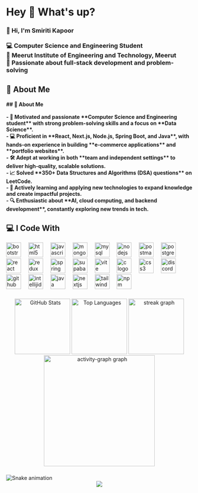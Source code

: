 <div align="center"></div>

<h1 align="left">Hey 👋 What's up?</h1>

<h3 align="left">👋 Hi, I'm Smiriti Kapoor  
<br><br>💻 <b>Computer Science and Engineering Student</b>  
<br>🏫 <b>Meerut Institute of Engineering and Technology, Meerut</b>  
<br>🚀 Passionate about <b>full-stack development</b> and <b>problem-solving</b>
</h3>

###

<h2 align="left">📌 About Me</h2>

<h4 align="left">## 📌 About Me  <br><br>- 🎯 Motivated and passionate **Computer Science and Engineering student** with strong problem-solving skills and a focus on **Data Science**.  <br>- 💻 Proficient in **React, Next.js, Node.js, Spring Boot, and Java**, with hands-on experience in building **e-commerce applications** and **portfolio websites**.  <br>- 🛠️ Adept at working in both **team and independent settings** to deliver high-quality, scalable solutions.  <br>- 📈 Solved **350+ Data Structures and Algorithms (DSA) questions** on LeetCode.  <br>- 🚀 Actively learning and applying new technologies to expand knowledge and create impactful projects.  <br>- 🔍 Enthusiastic about **AI, cloud computing, and backend development**, constantly exploring new trends in tech.</h4>

###

<h2 align="left">💻 I Code With</h2>

<div align="left">
  <img src="https://skillicons.dev/icons?i=bootstrap" height="40" alt="bootstrap logo"  />
  <img width="12" />
  <img src="https://skillicons.dev/icons?i=html" height="40" alt="html5 logo"  />
  <img width="12" />
  <img src="https://skillicons.dev/icons?i=js" height="40" alt="javascript logo"  />
  <img width="12" />
  <img src="https://skillicons.dev/icons?i=mongodb" height="40" alt="mongodb logo"  />
  <img width="12" />
  <img src="https://cdn.simpleicons.org/mysql/4479A1" height="40" alt="mysql logo"  />
  <img width="12" />
  <img src="https://skillicons.dev/icons?i=nodejs" height="40" alt="nodejs logo"  />
  <img width="12" />
  <img src="https://skillicons.dev/icons?i=postman" height="40" alt="postman logo"  />
  <img width="12" />
  <img src="https://skillicons.dev/icons?i=postgres" height="40" alt="postgresql logo"  />
  <img width="12" />
  <img src="https://skillicons.dev/icons?i=react" height="40" alt="react logo"  />
  <img width="12" />
  <img src="https://cdn.simpleicons.org/redux/764ABC" height="40" alt="redux logo"  />
  <img width="12" />
  <img src="https://skillicons.dev/icons?i=spring" height="40" alt="spring logo"  />
  <img width="12" />
  <img src="https://skillicons.dev/icons?i=supabase" height="40" alt="supabase logo"  />
  <img width="12" />
  <img src="https://cdn.simpleicons.org/vite/646CFF" height="40" alt="vite logo"  />
  <img width="12" />
  <img src="https://skillicons.dev/icons?i=c" height="40" alt="c logo"  />
  <img width="12" />
  <img src="https://skillicons.dev/icons?i=css" height="40" alt="css3 logo"  />
  <img width="12" />
  <img src="https://skillicons.dev/icons?i=discord" height="40" alt="discord logo"  />
  <img width="12" />
  <img src="https://skillicons.dev/icons?i=github" height="40" alt="github logo"  />
  <img width="12" />
  <img src="https://skillicons.dev/icons?i=idea" height="40" alt="intellijidea logo"  />
  <img width="12" />
  <img src="https://cdn.jsdelivr.net/gh/devicons/devicon/icons/java/java-original.svg" height="40" alt="java logo"  />
  <img width="12" />
  <img src="https://skillicons.dev/icons?i=nextjs" height="40" alt="nextjs logo"  />
  <img width="12" />
  <img src="https://skillicons.dev/icons?i=tailwind" height="40" alt="tailwindcss logo"  />
  <img width="12" />
  <img src="https://cdn.jsdelivr.net/gh/devicons/devicon/icons/npm/npm-original-wordmark.svg" height="40" alt="npm logo"  />
</div>


###

<div align="center">
  <img src="https://github-readme-stats.vercel.app/api?username=smiriti911&hide_title=false&hide_rank=false&show_icons=true&include_all_commits=true&count_private=true&disable_animations=false&theme=dracula&locale=en&hide_border=false&order=1" height="150" alt="GitHub Stats" />
  <img src="https://github-readme-stats.vercel.app/api/top-langs?username=smiriti911&locale=en&hide_title=false&layout=compact&card_width=320&langs_count=5&theme=dracula&hide_border=false&order=2" height="150" alt="Top Languages" /> 
  <img src="https://streak-stats.demolab.com?user=smiriti911&locale=en&mode=daily&theme=dracula&hide_border=false&border_radius=5&order=3" height="150" alt="streak graph"  />
  <img src="https://github-readme-activity-graph.vercel.app/graph?username=smiriti911&radius=16&theme=react&area=true&order=5" height="300" alt="activity-graph graph"  />
</div>

###

<img src="https://github.com/smiriti911/smiriti911/blob/output/github-contribution-grid-snake.svg" alt="Snake animation" />


<div align="center">
  <img src="https://profile-counter.glitch.me/smiriti911/count.svg?" />
</div>
